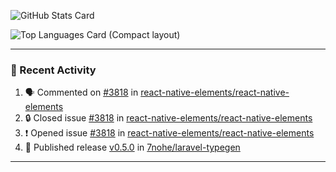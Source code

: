 ![GitHub Stats Card](https://github-readme-stats.vercel.app/api?username=7nohe&count_private=true&theme=react)

![Top Languages Card (Compact layout)](https://github-readme-stats.vercel.app/api/top-langs/?username=7nohe&layout=compact&theme=react)

---

### :koala: Recent Activity

<!--START_SECTION:activity-->
1. 🗣 Commented on [#3818](https://github.com/react-native-elements/react-native-elements/issues/3818#issuecomment-1657349183) in [react-native-elements/react-native-elements](https://github.com/react-native-elements/react-native-elements)
2. 🔒 Closed issue [#3818](https://github.com/react-native-elements/react-native-elements/issues/3818) in [react-native-elements/react-native-elements](https://github.com/react-native-elements/react-native-elements)
3. ❗ Opened issue [#3818](https://github.com/react-native-elements/react-native-elements/issues/3818) in [react-native-elements/react-native-elements](https://github.com/react-native-elements/react-native-elements)
4. 🚀 Published release [v0.5.0](https://github.com/7nohe/laravel-typegen/releases/tag/v0.5.0) in [7nohe/laravel-typegen](https://github.com/7nohe/laravel-typegen)
<!--END_SECTION:activity-->

---
